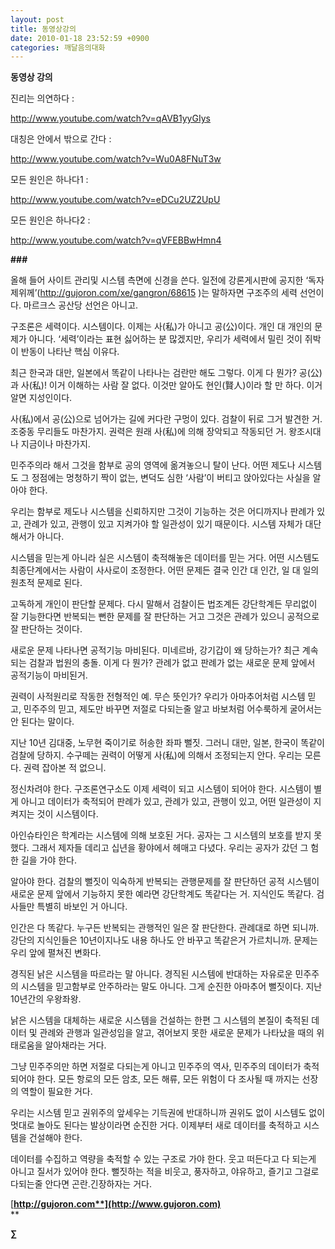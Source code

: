 ```yaml
---
layout: post
title: 동영상강의
date: 2010-01-18 23:52:59 +0900
categories: 깨달음의대화
---
```

**동영상 강의**

진리는 의연하다 : 

<http://www.youtube.com/watch?v=qAVB1yyGIys>

대칭은 안에서 밖으로 간다 : 

<http://www.youtube.com/watch?v=Wu0A8FNuT3w>

모든 원인은 하나다1 : 

<http://www.youtube.com/watch?v=eDCu2UZ2UpU>

모든 원인은 하나다2 : 

<http://www.youtube.com/watch?v=qVFEBBwHmn4>

**###**

올해 들어 사이트 관리및 시스템 측면에 신경을 쓴다. 일전에 강론게시판에 공지한 ‘독자제위께’(<http://gujoron.com/xe/gangron/68615> )는 말하자면 구조주의 세력 선언이다. 마르크스 공산당 선언은 아니고.

구조론은 세력이다. 시스템이다. 이제는 사(私)가 아니고 공(公)이다. 개인 대 개인의 문제가 아니다. ‘세력’이라는 표현 싫어하는 분 많겠지만, 우리가 세력에서 밀린 것이 쥐박이 반동이 나타난 핵심 이유다. 

최근 한국과 대만, 일본에서 똑같이 나타나는 검란만 해도 그렇다. 이게 다 뭔가? 공(公)과 사(私)! 이거 이해하는 사람 잘 없다. 이것만 알아도 현인(賢人)이라 할 만 하다. 이거 알면 지성인이다.

사(私)에서 공(公)으로 넘어가는 길에 커다란 구멍이 있다. 검찰이 뒤로 그거 발견한 거. 조중동 무리들도 마찬가지. 권력은 원래 사(私)에 의해 장악되고 작동되던 거. 왕조시대나 지금이나 마찬가지.

민주주의라 해서 그것을 함부로 공의 영역에 옮겨놓으니 탈이 난다. 어떤 제도나 시스템도 그 정점에는 멍청하기 짝이 없는, 변덕도 심한 ‘사람’이 버티고 앉아있다는 사실을 알아야 한다.

우리는 함부로 제도나 시스템을 신뢰하지만 그것이 기능하는 것은 어디까지나 판례가 있고, 관례가 있고, 관행이 있고 지켜가야 할 일관성이 있기 때문이다. 시스템 자체가 대단해서가 아니다. 

시스템을 믿는게 아니라 실은 시스템이 축적해놓은 데이터를 믿는 거다. 어떤 시스템도 최종단계에서는 사람이 사사로이 조정한다. 어떤 문제든 결국 인간 대 인간, 일 대 일의 원초적 문제로 된다. 

고독하게 개인이 판단할 문제다. 다시 말해서 검찰이든 법조계든 강단학계든 무리없이 잘 기능한다면 반복되는 뻔한 문제를 잘 판단하는 거고 그것은 관례가 있으니 공적으로 잘 판단하는 것이다.

새로운 문제 나타나면 공적기능 마비된다. 미네르바, 강기갑이 왜 당하는가? 최근 계속되는 검찰과 법원의 충돌. 이게 다 뭔가? 관례가 없고 판례가 없는 새로운 문제 앞에서 공적기능이 마비된거.

권력이 사적원리로 작동한 전형적인 예. 무슨 뜻인가? 우리가 아마추어처럼 시스템 믿고, 민주주의 믿고, 제도만 바꾸면 저절로 다되는줄 알고 바보처럼 어수룩하게 굴어서는 안 된다는 말이다. 

지난 10년 김대중, 노무현 죽이기로 허송한 좌파 뻘짓. 그러니 대만, 일본, 한국이 똑같이 검찰에 당하지. 수구떼는 권력이 어떻게 사(私)에 의해서 조정되는지 안다. 우리는 모른다. 권력 잡아본 적 없으니. 

정신차려야 한다. 구조론연구소도 이제 세력이 되고 시스템이 되어야 한다. 시스템이 별게 아니고 데이터가 축적되어 판례가 있고, 관례가 있고, 관행이 있고, 어떤 일관성이 지켜지는 것이 시스템이다. 

아인슈타인은 학계라는 시스템에 의해 보호된 거다. 공자는 그 시스템의 보호를 받지 못했다. 그래서 제자들 데리고 십년을 황야에서 헤매고 다녔다. 우리는 공자가 갔던 그 험한 길을 가야 한다. 

알아야 한다. 검찰의 뻘짓이 익숙하게 반복되는 관행문제를 잘 판단하던 공적 시스템이 새로운 문제 앞에서 기능하지 못한 예라면 강단학계도 똑같다는 거. 지식인도 똑같다. 검사들만 특별히 바보인 거 아니다. 

인간은 다 똑같다. 누구든 반복되는 관행적인 일은 잘 판단한다. 관례대로 하면 되니까. 강단의 지식인들은 10년이지나도 내용 하나도 안 바꾸고 똑같은거 가르치니까. 문제는 우리 앞에 펼쳐진 변화다.

경직된 낡은 시스템을 따르라는 말 아니다. 경직된 시스템에 반대하는 자유로운 민주주의 시스템을 믿고함부로 안주하라는 말도 아니다. 그게 순진한 아마추어 뻘짓이다. 지난 10년간의 우왕좌왕.

낡은 시스템을 대체하는 새로운 시스템을 건설하는 한편 그 시스템의 본질이 축적된 데이터 및 관례와 관행과 일관성임을 알고, 겪어보지 못한 새로운 문제가 나타났을 때의 위태로움을 알아채라는 거다.

그냥 민주주의만 하면 저절로 다되는게 아니고 민주주의 역사, 민주주의 데이터가 축적되어야 한다. 모든 항로의 모든 암초, 모든 해류, 모든 위험이 다 조사될 때 까지는 선장의 역할이 필요한 거다.

우리는 시스템 믿고 권위주의 앞세우는 기득권에 반대하니까 권위도 없이 시스템도 없이 멋대로 놀아도 된다는 발상이라면 순진한 거다. 이제부터 새로 데이터를 축적하고 시스템을 건설해야 한다. 

데이터를 수집하고 역량을 축적할 수 있는 구조로 가야 한다. 웃고 떠든다고 다 되는게 아니고 질서가 있어야 한다. 뻘짓하는 적을 비웃고, 풍자하고, 야유하고, 즐기고 그걸로 다되는줄 안다면 곤란.긴장하자는 거다.

[**http://gujoron.com**](http://www.gujoron.com)**  
** 

**∑**